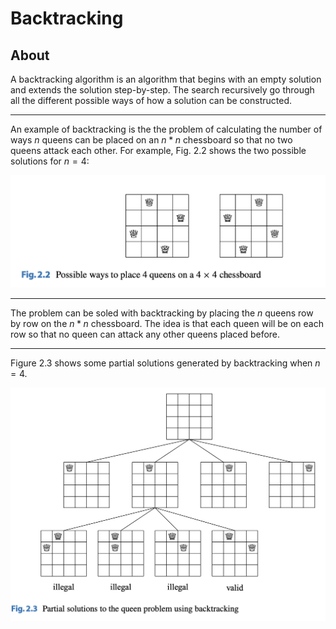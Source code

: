 # Backtracking

## About

A backtracking algorithm is an algorithm that begins with an empty solution and extends the solution step-by-step. The search recursively go through all the different possible ways of how a solution can be constructed.

---

An example of backtracking is the the problem of calculating the number of ways $n$ queens
can be placed on an $n * n$ chessboard so that no two queens attack each other. For
example, Fig. $2.2$ shows the two possible solutions for $n = 4$:

![Figure 2.2](resources/backtracking/fig_2_2.png#zoom=100)

---

The problem can be soled with backtracking by placing the $n$ queens row by row on the $n * n$ chessboard. The idea is that each queen will be on each row so that no queen can attack any other queens placed before.

---

Figure $2.3$ shows some partial solutions generated by backtracking when $n = 4$.

![Figure 2.3](resources/backtracking/fig_2_3.png#zoom=100)
